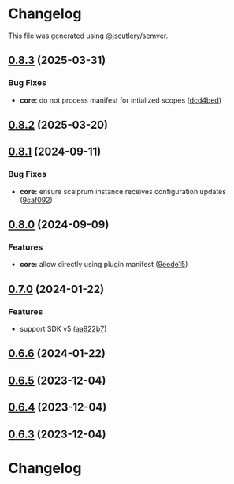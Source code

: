 # Changelog

This file was generated using [@jscutlery/semver](https://github.com/jscutlery/semver).

## [0.8.3](https://github.com/scalprum/scaffloding/compare/@scalprum/core-0.8.2...@scalprum/core-0.8.3) (2025-03-31)


### Bug Fixes

* **core:** do not process manifest for intialized scopes ([dcd4bed](https://github.com/scalprum/scaffloding/commit/dcd4bedeed50f9e17c45fbf46eccd4e270de0771))

## [0.8.2](https://github.com/scalprum/scaffloding/compare/@scalprum/core-0.8.1...@scalprum/core-0.8.2) (2025-03-20)

## [0.8.1](https://github.com/scalprum/scaffolding/compare/@scalprum/core-0.8.0...@scalprum/core-0.8.1) (2024-09-11)


### Bug Fixes

* **core:** ensure scalprum instance receives configuration updates ([9caf092](https://github.com/scalprum/scaffolding/commit/9caf092b741300cfd395b42844e21804204a297c))

## [0.8.0](https://github.com/scalprum/scaffolding/compare/@scalprum/core-0.7.0...@scalprum/core-0.8.0) (2024-09-09)


### Features

* **core:** allow directly using plugin manifest ([9eede15](https://github.com/scalprum/scaffolding/commit/9eede15da2db3113f480326597f612e8cd853840))

## [0.7.0](https://github.com/scalprum/scaffolding/compare/@scalprum/core-0.6.6...@scalprum/core-0.7.0) (2024-01-22)


### Features

* support SDK v5 ([aa922b7](https://github.com/scalprum/scaffolding/commit/aa922b710d50c2ae5058a4b11a623c93ce89edcf))

## [0.6.6](https://github.com/scalprum/scaffolding/compare/@scalprum/core-0.6.5...@scalprum/core-0.6.6) (2024-01-22)

## [0.6.5](https://github.com/scalprum/scaffolding/compare/@scalprum/core-0.6.4...@scalprum/core-0.6.5) (2023-12-04)

## [0.6.4](https://github.com/scalprum/scaffolding/compare/@scalprum/core-0.6.3...@scalprum/core-0.6.4) (2023-12-04)

## [0.6.3](https://github.com/scalprum/scaffolding/compare/@scalprum/core-0.6.2...@scalprum/core-0.6.3) (2023-12-04)

# Changelog
